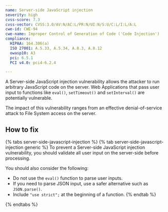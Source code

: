 ```yaml
---
name: Server-side JavaScript injection
severity: high
cvss-score: 7.3
cvss-vector: CVSS:3.0/AV:N/AC:L/PR:N/UI:N/S:U/C:L/I:L/A:L
cwe-id: CWE-94
cwe-name: Improper Control of Generation of Code ('Code Injection')
compliance:
  HIPAA: 164.306(a)
  ISO 27001: A.5.33, A.5.34, A.8.3, A.8.12
  owasp10: A3
  pci: 6.5.1
  PCI v4.0: pci4-6.2.4

---            
```


A Server-side JavaScript injection vulnerability allows the attacker to run arbitrary JavaScript code on the server. Web Applications that pass user input to functions like `eval()`, `setTimeout()` and `setInterval()` are potentially vulnerable.

The impact of this vulnerability ranges from an effective denial-of-service attack to File System access on the server.

## How to fix

{% tabs server-side-javascript-injection %}
{% tab server-side-javascript-injection generic %}
To prevent a Server-side JavaScript injection vulnerability, you should validate all user input on the server-side before processing. 

You should also consider the following:
* Do not use the `eval()` function to parse user inputs. 
* If you need to parse JSON input, use a safer alternative such as `JSON.parse()`.
* Include ```"use strict";``` at the beginning of a function.
{% endtab %}

{% endtabs %}
